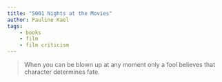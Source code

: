 ```yaml
---
title: "5001 Nights at the Movies"
author: Pauline Kael
tags: 
    - books  
    - film  
    - film criticism
---
```


> When you can be blown up at any moment only a fool believes that character determines fate.



